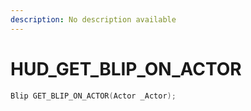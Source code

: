 ```yaml
---
description: No description available 
---
```


# HUD\_GET_BLIP_ON_ACTOR

```cpp
Blip GET_BLIP_ON_ACTOR(Actor _Actor);
```